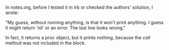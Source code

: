 In notes.org, before I tested it in irb or checked the authors' solution, I wrote:

"My guess, without running anything, is that it won't print anything. I guess it might return 'nil' or an error. The last line looks wrong."

In fact, it returns a proc object, but it prints nothing, because the *call* method was not included in the block.

